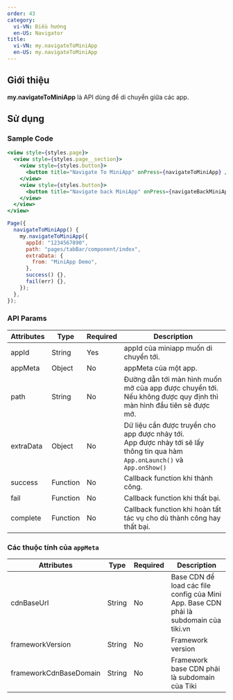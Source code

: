 ```yaml
---
order: 43
category:
  vi-VN: Điều hướng
  en-US: Navigator
title:
  vi-VN: my.navigateToMiniApp
  en-US: my.navigateToMiniApp
---
```


## Giới thiệu

**my.navigateToMiniApp** là API dùng để di chuyển giữa các app.

## Sử dụng

### Sample Code

```jsx
<view style={styles.page}>
  <view style={styles.page__section}>
    <view style={styles.button}>
      <button title="Navigate To MiniApp" onPress={navigateToMiniApp} />
    </view>
    <view style={styles.button}>
      <button title="Navigate back MiniApp" onPress={navigateBackMiniApp} />
    </view>
  </view>
</view>
```

```js
Page({
  navigateToMiniApp() {
    my.navigateToMiniApp({
      appId: "1234567890",
      path: "pages/tabBar/component/index",
      extraData: {
        from: "MiniApp Demo",
      },
      success() {},
      fail(err) {},
    });
  },
});
```

### API Params

| Attributes | Type     | Required | Description                                                                                                                      |
| ---------- | -------- | -------- | -------------------------------------------------------------------------------------------------------------------------------- |
| appId      | String   | Yes      | appId của miniapp muốn di chuyển tới.                                                                                            |
| appMeta    | Object   | No       | appMeta của một app.                                                                                                             |
| path       | String   | No       | Đường dẫn tới màn hình muốn mở của app được chuyển tới. Nếu không được quy định thì màn hình đầu tiên sẽ được mở.                |
| extraData  | Object   | No       | Dữ liệu cần được truyền cho app được nhảy tới.<br> App được nhảy tới sẽ lấy thông tin qua hàm `App.onLaunch()` và `App.onShow()` |
| success    | Function | No       | Callback function khi thành công.                                                                                                |
| fail       | Function | No       | Callback function khi thất bại.                                                                                                  |
| complete   | Function | No       | Callback function khi hoàn tất tác vụ cho dù thành công hay thất bại.                                                            |

### Các thuộc tính của `appMeta`

| Attributes             | Type   | Required | Description                                                                           |
| ---------------------- | ------ | -------- | ------------------------------------------------------------------------------------- |
| cdnBaseUrl             | String | No       | Base CDN để load các file config của Mini App. Base CDN phải là subdomain của tiki.vn |
| frameworkVersion       | String | No       | Framework version                                                                     |
| frameworkCdnBaseDomain | String | No       | Framework base CDN phải là subdomain của Tiki                                         |
